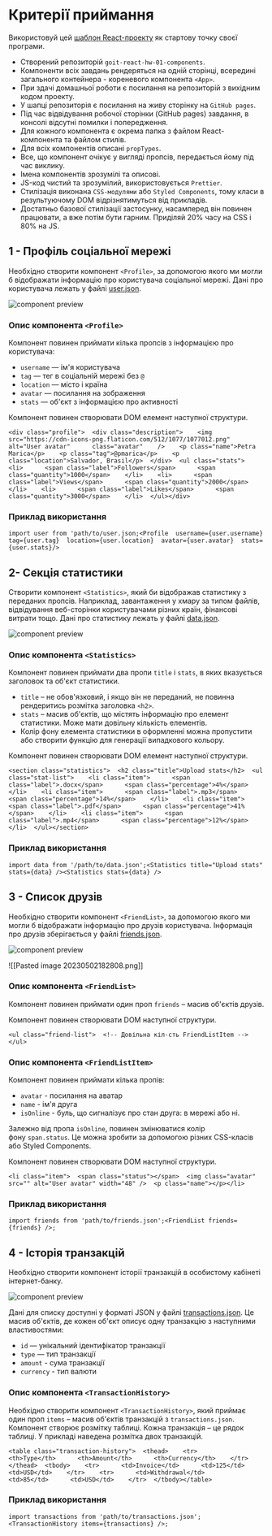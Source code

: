 # Критерії приймання

Використовуй цей [шаблон React-проекту](https://github.com/goitacademy/react-homework-template#readme) як стартову точку своєї програми.

-   Створений репозиторій `goit-react-hw-01-components`.
-   Компоненти всіх завдань рендеряться на одній сторінці, всередині загального контейнера - кореневого компонента `<App>`.
-   При здачі домашньої роботи є посилання на репозиторій з вихідним кодом проекту.
-   У шапці репозиторія є посилання на живу сторінку на `GitHub pages`.
-   Під час відвідування робочої сторінки (GitHub pages) завдання, в консолі відсутні помилки і попередження.
-   Для кожного компонента є окрема папка з файлом React-компонента та файлом стилів.
-   Для всіх компонентів описані `propTypes`.
-   Все, що компонент очікує у вигляді пропсів, передається йому під час виклику.
-   Імена компонентів зрозумілі та описові.
-   JS-код чистий та зрозумілий, використовується `Prettier`.
-   Стилізація виконана `CSS-модулями` або `Styled Components`, тому класи в результуючому DOM відрізнятимуться від прикладів.
-   Достатньо базової стилізації застосунку, насамперед він повинен працювати, а вже потім бути гарним. Приділяй 20% часу на CSS і 80% на JS.

## 1 - Профіль соціальної мережі[​](https://textbook.edu.goit.global/lms-react-homework/v1/uk/docs/hw-01/#1---%D0%BF%D1%80%D0%BE%D1%84%D1%96%D0%BB%D1%8C-%D1%81%D0%BE%D1%86%D1%96%D0%B0%D0%BB%D1%8C%D0%BD%D0%BE%D1%97-%D0%BC%D0%B5%D1%80%D0%B5%D0%B6%D1%96 "Пряме посилання на цей заголовок")

Необхідно створити компонент `<Profile>`, за допомогою якого ми могли б відображати інформацію про користувача соціальної мережі. Дані про користувача лежать у файлі [user.json](https://minhaskamal.github.io/DownGit/#/home?url=https://github.com/goitacademy/react-homework/blob/master/homework-01/social-profile/user.json).

![component preview](https://textbook.edu.goit.global/lms-react-homework/v1/uk/img/hw-01/social-profile.png)

### Опис компонента `<Profile>`[​](https://textbook.edu.goit.global/lms-react-homework/v1/uk/docs/hw-01/#%D0%BE%D0%BF%D0%B8%D1%81-%D0%BA%D0%BE%D0%BC%D0%BF%D0%BE%D0%BD%D0%B5%D0%BD%D1%82%D0%B0-profile "Пряме посилання на цей заголовок")

Компонент повинен приймати кілька пропсів з інформацією про користувача:

-   `username` — ім'я користувача
-   `tag` — тег в соціальній мережі без `@`
-   `location` — місто і країна
-   `avatar` — посилання на зображення
-   `stats` — об'єкт з інформацією про активності

Компонент повинен створювати DOM елемент наступної структури.

```
<div class="profile">  <div class="description">    <img      src="https://cdn-icons-png.flaticon.com/512/1077/1077012.png"      alt="User avatar"      class="avatar"    />    <p class="name">Petra Marica</p>    <p class="tag">@pmarica</p>    <p class="location">Salvador, Brasil</p>  </div>  <ul class="stats">    <li>      <span class="label">Followers</span>      <span class="quantity">1000</span>    </li>    <li>      <span class="label">Views</span>      <span class="quantity">2000</span>    </li>    <li>      <span class="label">Likes</span>      <span class="quantity">3000</span>    </li>  </ul></div>
```

### Приклад використання[​](https://textbook.edu.goit.global/lms-react-homework/v1/uk/docs/hw-01/#%D0%BF%D1%80%D0%B8%D0%BA%D0%BB%D0%B0%D0%B4-%D0%B2%D0%B8%D0%BA%D0%BE%D1%80%D0%B8%D1%81%D1%82%D0%B0%D0%BD%D0%BD%D1%8F "Пряме посилання на цей заголовок")

```
import user from 'path/to/user.json;<Profile  username={user.username}  tag={user.tag}  location={user.location}  avatar={user.avatar}  stats={user.stats}/>
```

## 2- Секція статистики[​](https://textbook.edu.goit.global/lms-react-homework/v1/uk/docs/hw-01/#2--%D1%81%D0%B5%D0%BA%D1%86%D1%96%D1%8F-%D1%81%D1%82%D0%B0%D1%82%D0%B8%D1%81%D1%82%D0%B8%D0%BA%D0%B8 "Пряме посилання на цей заголовок")

Створити компонент `<Statistics>`, який би відображав статистику з переданих пропсів. Наприклад, завантаження у хмару за типом файлів, відвідування веб-сторінки користувачами різних країн, фінансові витрати тощо. Дані про статистику лежать у файлі [data.json](https://minhaskamal.github.io/DownGit/#/home?url=https://github.com/goitacademy/react-homework/blob/master/homework-01/statistics/data.json).

![component preview](https://textbook.edu.goit.global/lms-react-homework/v1/uk/img/hw-01/statistics.jpg)

### Опис компонента `<Statistics>`[​](https://textbook.edu.goit.global/lms-react-homework/v1/uk/docs/hw-01/#%D0%BE%D0%BF%D0%B8%D1%81-%D0%BA%D0%BE%D0%BC%D0%BF%D0%BE%D0%BD%D0%B5%D0%BD%D1%82%D0%B0-statistics "Пряме посилання на цей заголовок")

Компонент повинен приймати два пропи `title` і `stats`, в яких вказується заголовок та об'єкт статистики.

-   `title` – не обов'язковий, і якщо він не переданий, не повинна рендеритись розмітка заголовка `<h2>`.
-   `stats` – масив об'єктів, що містять інформацію про елемент статистики. Може мати довільну кількість елементів.
-   Колір фону елемента статистики в оформленні можна пропустити або створити функцію для генерації випадкового кольору.

Компонент повинен створювати DOM елемент наступної структури.

```
<section class="statistics">  <h2 class="title">Upload stats</h2>  <ul class="stat-list">    <li class="item">      <span class="label">.docx</span>      <span class="percentage">4%</span>    </li>    <li class="item">      <span class="label">.mp3</span>      <span class="percentage">14%</span>    </li>    <li class="item">      <span class="label">.pdf</span>      <span class="percentage">41%</span>    </li>    <li class="item">      <span class="label">.mp4</span>      <span class="percentage">12%</span>    </li>  </ul></section>
```

### Приклад використання[​](https://textbook.edu.goit.global/lms-react-homework/v1/uk/docs/hw-01/#%D0%BF%D1%80%D0%B8%D0%BA%D0%BB%D0%B0%D0%B4-%D0%B2%D0%B8%D0%BA%D0%BE%D1%80%D0%B8%D1%81%D1%82%D0%B0%D0%BD%D0%BD%D1%8F-1 "Пряме посилання на цей заголовок")

```
import data from '/path/to/data.json';<Statistics title="Upload stats" stats={data} /><Statistics stats={data} />
```

## 3 - Список друзів[​](https://textbook.edu.goit.global/lms-react-homework/v1/uk/docs/hw-01/#3---%D1%81%D0%BF%D0%B8%D1%81%D0%BE%D0%BA-%D0%B4%D1%80%D1%83%D0%B7%D1%96%D0%B2 "Пряме посилання на цей заголовок")

Необхідно створити компонент `<FriendList>`, за допомогою якого ми могли б відображати інформацію про друзів користувача. Інформація про друзів зберігається у файлі [friends.json](https://minhaskamal.github.io/DownGit/#/home?url=https://github.com/goitacademy/react-homework/blob/master/homework-01/friend-list/friends.json).

![component preview](https://textbook.edu.goit.global/lms-react-homework/v1/uk/img/hw-01/friend-list.jpg)

![[Pasted image 20230502182808.png]]
### Опис компонента `<FriendList>`[​](https://textbook.edu.goit.global/lms-react-homework/v1/uk/docs/hw-01/#%D0%BE%D0%BF%D0%B8%D1%81-%D0%BA%D0%BE%D0%BC%D0%BF%D0%BE%D0%BD%D0%B5%D0%BD%D1%82%D0%B0-friendlist "Пряме посилання на цей заголовок")

Компонент повинен приймати один проп `friends` – масив об'єктів друзів.

Компонент повинен створювати DOM наступної структури.

```
<ul class="friend-list">  <!-- Довільна кіл-сть FriendListItem --></ul>
```

### Опис компонента `<FriendListItem>`[​](https://textbook.edu.goit.global/lms-react-homework/v1/uk/docs/hw-01/#%D0%BE%D0%BF%D0%B8%D1%81-%D0%BA%D0%BE%D0%BC%D0%BF%D0%BE%D0%BD%D0%B5%D0%BD%D1%82%D0%B0-friendlistitem "Пряме посилання на цей заголовок")

Компонент повинен приймати кілька пропів:

-   `avatar` - посилання на аватар
-   `name` - ім'я друга
-   `isOnline` - буль, що сигналізує про стан друга: в мережі або ні.

Залежно від пропа `isOnline`, повинен змінюватися колір фону `span.status`. Це можна зробити за допомогою різних CSS-класів або Styled Components.

Компонент повинен створювати DOM наступної структури.

```
<li class="item">  <span class="status"></span>  <img class="avatar" src="" alt="User avatar" width="48" />  <p class="name"></p></li>
```

### Приклад використання[​](https://textbook.edu.goit.global/lms-react-homework/v1/uk/docs/hw-01/#%D0%BF%D1%80%D0%B8%D0%BA%D0%BB%D0%B0%D0%B4-%D0%B2%D0%B8%D0%BA%D0%BE%D1%80%D0%B8%D1%81%D1%82%D0%B0%D0%BD%D0%BD%D1%8F-2 "Пряме посилання на цей заголовок")

```
import friends from 'path/to/friends.json';<FriendList friends={friends} />;
```

## 4 - Історія транзакцій[​](https://textbook.edu.goit.global/lms-react-homework/v1/uk/docs/hw-01/#4---%D1%96%D1%81%D1%82%D0%BE%D1%80%D1%96%D1%8F-%D1%82%D1%80%D0%B0%D0%BD%D0%B7%D0%B0%D0%BA%D1%86%D1%96%D0%B9 "Пряме посилання на цей заголовок")

Необхідно створити компонент історії транзакцій в особистому кабінеті інтернет-банку.

![component preview](https://textbook.edu.goit.global/lms-react-homework/v1/uk/img/hw-01/transactions.jpg)

Дані для списку доступні у форматі JSON у файлі [transactions.json](https://minhaskamal.github.io/DownGit/#/home?url=https://github.com/goitacademy/react-homework/blob/master/homework-01/transaction-history/transactions.json). Це масив об'єктів, де кожен об'єкт описує одну транзакцію з наступними властивостями:

-   `id` — унікальний ідентифікатор транзакції
-   `type` — тип транзакції
-   `amount` - сума транзакції
-   `currency` - тип валюти

### Опис компонента `<TransactionHistory>`[​](https://textbook.edu.goit.global/lms-react-homework/v1/uk/docs/hw-01/#%D0%BE%D0%BF%D0%B8%D1%81-%D0%BA%D0%BE%D0%BC%D0%BF%D0%BE%D0%BD%D0%B5%D0%BD%D1%82%D0%B0-transactionhistory "Пряме посилання на цей заголовок")

Необхідно створити компонент `<TransactionHistory>`, який приймає один проп `items` – масив об'єктів транзакцій з `transactions.json`. Компонент створює розмітку таблиці. Кожна транзакція – це рядок таблиці. У прикладі наведена розмітка двох транзакцій.

```
<table class="transaction-history">  <thead>    <tr>      <th>Type</th>      <th>Amount</th>      <th>Currency</th>    </tr>  </thead>  <tbody>    <tr>      <td>Invoice</td>      <td>125</td>      <td>USD</td>    </tr>    <tr>      <td>Withdrawal</td>      <td>85</td>      <td>USD</td>    </tr>  </tbody></table>
```

### Приклад використання[​](https://textbook.edu.goit.global/lms-react-homework/v1/uk/docs/hw-01/#%D0%BF%D1%80%D0%B8%D0%BA%D0%BB%D0%B0%D0%B4-%D0%B2%D0%B8%D0%BA%D0%BE%D1%80%D0%B8%D1%81%D1%82%D0%B0%D0%BD%D0%BD%D1%8F-3 "Пряме посилання на цей заголовок")

```
import transactions from 'path/to/transactions.json';<TransactionHistory items={transactions} />;
```